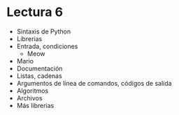 # **Lectura 6**

* Sintaxis de Python
* Librerias
* Entrada, condiciones
  * Meow
* Mario
* Documentación
* Listas, cadenas
* Argumentos de línea de comandos, códigos de salida
* Algoritmos
* Archivos
* Más librerias